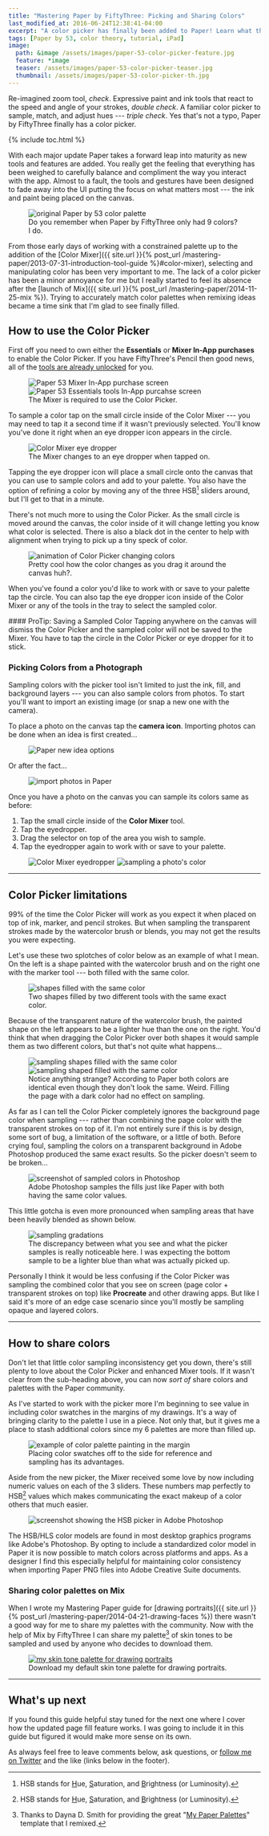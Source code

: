 ```yaml
---
title: "Mastering Paper by FiftyThree: Picking and Sharing Colors"
last_modified_at: 2016-06-24T12:38:41-04:00
excerpt: "A color picker has finally been added to Paper! Learn what the new tool does and how to use it."
tags: [Paper by 53, color theory, tutorial, iPad]
image:
  path: &image /assets/images/paper-53-color-picker-feature.jpg
  feature: *image
  teaser: /assets/images/paper-53-color-picker-teaser.jpg
  thumbnail: /assets/images/paper-53-color-picker-th.jpg
---
```


Re-imagined zoom tool, *check*. Expressive paint and ink tools that react to the speed and angle of your strokes, *double check*. A familiar color picker to sample, match, and adjust hues --- *triple check*. Yes that's not a typo, Paper by FiftyThree finally has a color picker.

{% include toc.html %}

With each major update Paper takes a forward leap into maturity as new tools and features are added. You really get the feeling that everything has been weighed to carefully balance and compliment the way you interact with the app. Almost to a fault, the tools and gestures have been designed to fade away into the UI putting the focus on what matters most --- the ink and paint being placed on the canvas.

<figure>
  <img src="{{ site.url }}/assets/images/paper-53-original-9-colors.png" alt="original Paper by 53 color palette">
  <figcaption>Do you remember when Paper by FiftyThree only had 9 colors? I do.</figcaption>
</figure>

From those early days of working with a constrained palette up to the addition of the [Color Mixer]({{ site.url }}{% post_url /mastering-paper/2013-07-31-introduction-tool-guide %}#color-mixer), selecting and manipulating color has been very important to me. The lack of a color picker has been a minor annoyance for me but I really started to feel its absence after the [launch of Mix]({{ site.url }}{% post_url /mastering-paper/2014-11-25-mix %}). Trying to accurately match color palettes when remixing ideas became a time sink that I'm glad to see finally filled.

## How to use the Color Picker

First off you need to own either the **Essentials** or **Mixer In-App purchases** to enable the Color Picker. If you have FiftyThree's Pencil then good news, all of the [tools are already unlocked](http://support.fiftythree.com/customer/portal/articles/1358809-using-pencil#enabling-tools) for you.

<figure class="half">
  <img src="{{ site.url }}/assets/images/paper-53-mixer-iap.png" alt="Paper 53 Mixer In-App purchase screen">
  <img src="{{ site.url }}/assets/images/paper-53-essentials-iap.png" alt="Paper 53 Essentials tools In-App purcahse screen">
  <figcaption>The Mixer is required to use the Color Picker.</figcaption>
</figure>

To sample a color tap on the small circle inside of the Color Mixer --- you may need to tap it a second time if it wasn't previously selected. You'll know you've done it right when an eye dropper icon appears in the circle.

<figure>
  <img src="{{ site.url }}/assets/images/paper-53-mixer-eye-dropper.jpg" alt="Color Mixer eye dropper">
  <figcaption>The Mixer changes to an eye dropper when tapped on.</figcaption>
</figure>

Tapping the eye dropper icon will place a small circle onto the canvas that you can use to sample colors and add to your palette. You also have the option of refining a color by moving any of the three HSB[^hsb] sliders around, but I'll get to that in a minute.

[^hsb]: HSB stands for <u>H</u>ue, <u>S</u>aturation, and <u>B</u>rightness (or Luminosity).

There's not much more to using the Color Picker. As the small circle is moved around the canvas, the color inside of it will change letting you know what color is selected. There is also a black dot in the center to help with alignment when trying to pick up a tiny speck of color.

<figure>
  <img src="{{ site.url }}/assets/images/paper-53-color-picker.gif" alt="animation of Color Picker changing colors">
  <figcaption>Pretty cool how the color changes as you drag it around the canvas huh?.</figcaption>
</figure>

When you've found a color you'd like to work with or save to your palette tap the circle. You can also tap the eye dropper icon inside of the Color Mixer or any of the tools in the tray to select the sampled color.

<div class="notice--info" markdown="1">
#### ProTip: Saving a Sampled Color
Tapping anywhere on the canvas will dismiss the Color Picker and the sampled color will not be saved to the Mixer. You have to tap the circle in the Color Picker or eye dropper for it to stick.
</div>

### Picking Colors from a Photograph

Sampling colors with the picker tool isn't limited to just the ink, fill, and background layers --- you can also sample colors from photos. To start you'll want to import an existing image (or snap a new one with the camera).

To place a photo on the canvas tap the **camera icon**. Importing photos can be done when an idea is first created...

<figure>
  <img src="{{ site.url }}/assets/images/paper-53-color-new-idea.jpg" alt="Paper new idea options">
</figure>

Or after the fact...

<figure>
  <img src="{{ site.url }}/assets/images/paper-53-color-photo-import-button.jpg" alt="import photos in Paper">
</figure>

Once you have a photo on the canvas you can sample its colors same as before:

1. Tap the small circle inside of the **Color Mixer** tool.
2. Tap the eyedropper.
3. Drag the selector on top of the area you wish to sample.
4. Tap the eyedropper again to work with or save to your palette.

<figure class="half">
  <img src="{{ site.url }}/assets/images/paper-53-color-photo-sample-1.jpg" alt="Color Mixer eyedropper">
  <img src="{{ site.url }}/assets/images/paper-53-color-photo-sample-2.jpg" alt="sampling a photo's color">
</figure>

---

## Color Picker limitations

99% of the time the Color Picker will work as you expect it when placed on top of ink, marker, and pencil strokes. But when sampling the transparent strokes made by the watercolor brush or blends, you may not get the results you were expecting.

Let's use these two splotches of color below as an example of what I mean. On the left is a shape painted with the watercolor brush and on the right one with the marker tool --- both filled with the same color.

<figure>
  <img src="{{ site.url }}/assets/images/paper-53-sampled-colors-1.jpg" alt="shapes filled with the same color">
  <figcaption>Two shapes filled by two different tools with the same exact color.</figcaption>
</figure>

Because of the transparent nature of the watercolor brush, the painted shape on the left appears to be a lighter hue than the one on the right. You'd think that when dragging the Color Picker over both shapes it would sample them as two different colors, but that's not quite what happens...

<figure>
  <img src="{{ site.url }}/assets/images/paper-53-sampled-colors-2.jpg" alt="sampling shapes filled with the same color">
  <img src="{{ site.url }}/assets/images/paper-53-sampled-colors-3.jpg" alt="sampling shaped filled with the same color">
  <figcaption>Notice anything strange? According to Paper both colors are identical even though they don't look the same. Weird. Filling the page with a dark color had no effect on sampling.</figcaption>
</figure>

As far as I can tell the Color Picker completely ignores the background page color when sampling --- rather than combining the page color with the transparent strokes on top of it. I'm not entirely sure if this is by design, some sort of bug, a limitation of the software, or a little of both. Before crying foul, sampling the colors on a transparent background in Adobe Photoshop produced the same exact results. So the picker doesn't seem to be broken...

<figure>
  <img src="{{ site.url }}/assets/images/paper-53-sampled-colors-4.jpg" alt="screenshot of sampled colors in Photoshop">
  <figcaption>Adobe Photoshop samples the fills just like Paper with both having the same color values.</figcaption>
</figure>

This little gotcha is even more pronounced when sampling areas that have been heavily blended as shown below.

<figure>
  <img src="{{ site.url }}/assets/images/paper-53-sampled-colors-5.jpg" alt="sampling gradations">
  <figcaption>The discrepancy between what you see and what the picker samples is really noticeable here. I was expecting the bottom sample to be a lighter blue than what was actually picked up.</figcaption>
</figure>

Personally I think it would be less confusing if the Color Picker was sampling the combined color that you see on screen (page color + transparent strokes on top) like **Procreate** and other drawing apps. But like I said it's more of an edge case scenario since you'll mostly be sampling opaque and layered colors.

---

## How to share colors

Don't let that little color sampling inconsistency get you down, there's still plenty to love about the Color Picker and enhanced Mixer tools. If it wasn't clear from the sub-heading above, you can now *sort of* share colors and palettes with the Paper community. 

As I've started to work with the picker more I'm beginning to see value in including color swatches in the margins of my drawings. It's a way of bringing clarity to the palette I use in a piece. Not only that, but it gives me a place to stash additional colors since my 6 palettes are more than filled up.

<figure>
  <img src="{{ site.url }}/assets/images/paper-53-color-picker-swatches.jpg" alt="example of color palette painting in the margin">
  <figcaption>Placing color swatches off to the side for reference and sampling has its advantages.</figcaption>
</figure>

Aside from the new picker, the Mixer received some love by now including numeric values on each of the 3 sliders. These numbers map perfectly to HSB[^hsb] values which makes communicating the exact makeup of a color others that much easier.

<figure class="image-right">
  <img src="{{ site.url }}/assets/images/photoshop-hsb.jpg" alt="screenshot showing the HSB picker in Adobe Photoshop">
</figure>

The HSB/HLS color models are found in most desktop graphics programs like Adobe's Photoshop. By opting to include a standardized color model in Paper it is now possible to match colors across platforms and apps. As a designer I find this especially helpful for maintaining color consistency when importing Paper PNG files into Adobe Creative Suite documents.

### Sharing color palettes on Mix

When I wrote my Mastering Paper guide for [drawing portraits]({{ site.url }}{% post_url /mastering-paper/2014-04-21-drawing-faces %}) there wasn't a good way for me to share my palettes with the community. Now with the help of Mix by FiftyThree I can share my palette[^paper-palette-template] of skin tones to be sampled and used by anyone who decides to download them. 

[^paper-palette-template]: Thanks to Dayna D. Smith for providing the great "[My Paper Palettes](https://mix.fiftythree.com/200794-Danya-D-Smith/1299445)" template that I remixed.

<figure>
  <a href="https://mix.fiftythree.com/11098-Michael-Rose/1376457" target="_blank"><img src="{{ site.url }}/assets/images/paper-53-skin-palette.jpg" alt="my skin tone palette for drawing portraits"></a>
  <figcaption>Download my default skin tone palette for drawing portraits.</figcaption>
</figure>

---

## What's up next

If you found this guide helpful stay tuned for the next one where I cover how the updated page fill feature works. I was going to include it in this guide but figured it would make more sense on its own.

As always feel free to leave comments below, ask questions, or [follow me on Twitter](http://twitter.com/mmistakes) and the like (links below in the footer).
